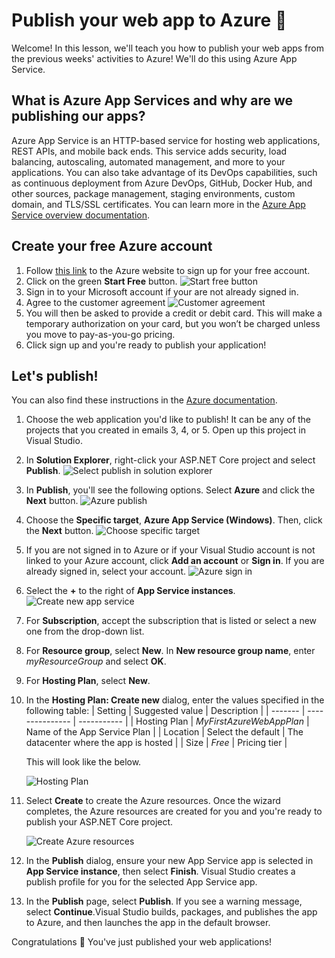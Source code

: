# Publish your web app to Azure 🥳

Welcome! In this lesson, we'll teach you how to publish your web apps from the previous weeks' activities to Azure! We'll do this using Azure App Service.


## What is Azure App Services and why are we publishing our apps? 

Azure App Service is an HTTP-based service for hosting web applications, REST APIs, and mobile back ends. This service adds security, load balancing, autoscaling, automated management, and more to your applications. You can also take advantage of its DevOps capabilities, such as continuous deployment from Azure DevOps, GitHub, Docker Hub, and other sources, package management, staging environments, custom domain, and TLS/SSL certificates. 
You can learn more in the [Azure App Service overview documentation](https://docs.microsoft.com/azure/app-service/overview).

## Create your free Azure account

1. Follow [this link](https://azure.microsoft.com/free/dotnet/) to the Azure website to sign up for your free account.
2. Click on the green **Start Free** button.
   ![Start free button](images/azure-start-free.png)
3. Sign in to your Microsoft account if your are not already signed in.
4. Agree to the customer agreement
   ![Customer agreement](images/azure-customer-agreement.png)
5. You will then be asked to provide a credit or debit card. This will make a temporary authorization on your card, but you won’t be charged unless you move to pay-as-you-go pricing.
6. Click sign up and you're ready to publish your application!


## Let's publish!
You can also find these instructions in the [Azure documentation](https://docs.microsoft.com/azure/app-service/quickstart-dotnetcore?tabs=net60&pivots=development-environment-vs).

1. Choose the web application you'd like to publish! It can be any of the projects that you created in emails 3, 4, or 5. Open up this project in Visual Studio. 
2. In **Solution Explorer**, right-click your ASP.NET Core project and select **Publish**.
    ![Select publish in solution explorer](images/solution-explorer-publish.png)

3. In **Publish**, you'll see the following options. Select **Azure** and click the **Next** button.
    ![Azure publish](images/publish-new-app-service.png)
4. Choose the **Specific target**, **Azure App Service (Windows)**. Then, click the **Next** button.
   ![Choose specific target](images/specific-target.png)
5. If you are not signed in to Azure or if your Visual Studio account is not linked to your Azure account, click **Add an account** or **Sign in**. If you are already signed in, select your account.
   ![Azure sign in](images/sign-in-azure.png)

6. Select the **+** to the right of **App Service instances**.
   ![Create new app service](images/publish-new-app-service.png)
7. For **Subscription**, accept the subscription that is listed or select a new one from the drop-down list.
8. For **Resource group**, select **New**. In **New resource group name**, enter *myResourceGroup* and select **OK**.
9.  For **Hosting Plan**, select **New**.
10. In the **Hosting Plan: Create new** dialog, enter the values specified in the following table:
    | Setting | Suggested value | Description |
    | ------- | --------------- | ----------- |
    | Hosting Plan | *MyFirstAzureWebAppPlan* | Name of the App Service Plan |
    | Location | Select the default | The datacenter where the app is hosted |
    | Size | *Free* | Pricing tier |
    
    This will look like the below.
    
    ![Hosting Plan](images/hosting-plan.png)
11. Select **Create** to create the Azure resources. Once the wizard completes, the Azure resources are created for you and you're ready to publish your ASP.NET Core project.

    ![Create Azure resources](images/create-new-app-service.png)
12. In the **Publish** dialog, ensure your new App Service app is selected in **App Service instance**, then select **Finish**. Visual Studio creates a publish profile for you for the selected App Service app.
13. In the **Publish** page, select **Publish**. If you see a warning message, select **Continue**.Visual Studio builds, packages, and publishes the app to Azure, and then launches the app in the default browser.

Congratulations 🎉 You've just published your web applications!
